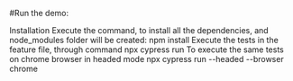 #Run the demo:

Installation Execute the command, to install all the dependencies, and node_modules folder will be created: npm install
Execute the tests in the feature file, through command npx cypress run
To execute the same tests on chrome browser in headed mode npx cypress run --headed --browser chrome
